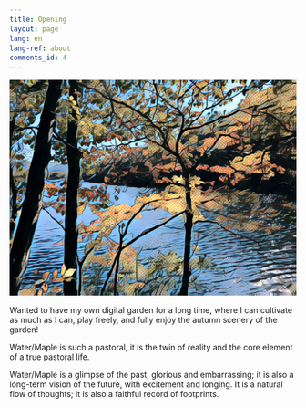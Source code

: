 ```yaml
---
title: Opening
layout: page
lang: en
lang-ref: about
comments_id: 4
---
```

![](/public/img/qsqf.jpg)

Wanted to have my own digital garden for a long time, where I can cultivate as much as I can, play freely, and fully enjoy the autumn scenery of the garden!

Water/Maple is such a pastoral, it is the twin of reality and the core element of a true pastoral life.

Water/Maple is a glimpse of the past, glorious and embarrassing; it is also a long-term vision of the future, with excitement and longing. It is a natural flow of thoughts; it is also a faithful record of footprints. 